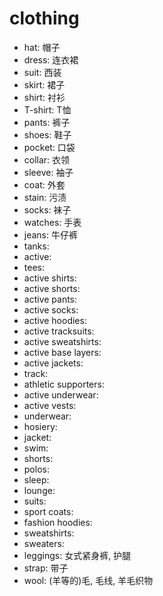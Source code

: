 # clothing

-   hat: 帽子
-   dress: 连衣裙
-   suit: 西装
-   skirt: 裙子
-   shirt: 衬衫
-   T-shirt: T恤
-   pants: 裤子
-   shoes: 鞋子
-   pocket: 口袋
-   collar: 衣领
-   sleeve: 袖子
-   coat: 外套
-   stain: 污渍
-   socks: 袜子
-   watches: 手表
-   jeans: 牛仔裤
-   tanks: 
-   active: 
-   tees: 
-   active shirts: 
-   active shorts: 
-   active pants: 
-   active socks: 
-   active hoodies: 
-   active tracksuits: 
-   active sweatshirts: 
-   active base layers: 
-   active jackets: 
-   track: 
-   athletic supporters: 
-   active underwear: 
-   active vests: 
-   underwear: 
-   hosiery: 
-   jacket: 
-   swim: 
-   shorts: 
-   polos: 
-   sleep: 
-   lounge: 
-   suits: 
-   sport coats: 
-   fashion hoodies: 
-   sweatshirts: 
-   sweaters: 
-   leggings: 女式紧身裤, 护腿
-   strap: 带子
-   wool: (羊等的)毛, 毛线, 羊毛织物